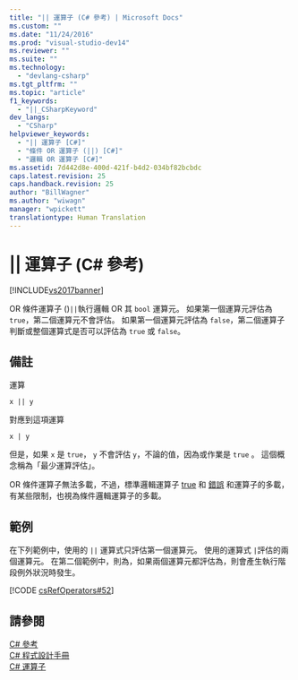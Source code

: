 ```yaml
---
title: "|| 運算子 (C# 參考) | Microsoft Docs"
ms.custom: ""
ms.date: "11/24/2016"
ms.prod: "visual-studio-dev14"
ms.reviewer: ""
ms.suite: ""
ms.technology: 
  - "devlang-csharp"
ms.tgt_pltfrm: ""
ms.topic: "article"
f1_keywords: 
  - "||_CSharpKeyword"
dev_langs: 
  - "CSharp"
helpviewer_keywords: 
  - "|| 運算子 [C#]"
  - "條件 OR 運算子 (||) [C#]"
  - "邏輯 OR 運算子 [C#]"
ms.assetid: 7d442d8e-400d-421f-b4d2-034bf82bcbdc
caps.latest.revision: 25
caps.handback.revision: 25
author: "BillWagner"
ms.author: "wiwagn"
manager: "wpickett"
translationtype: Human Translation
---
```

# || 運算子 (C# 參考)
[!INCLUDE[vs2017banner](../../../csharp/includes/vs2017banner.md)]

OR 條件運算子 \(\)`||`執行邏輯 OR 其 `bool` 運算元。  如果第一個運算元評估為 `true`，第二個運算元不會評估。  如果第一個運算元評估為 `false`，第二個運算子判斷或整個運算式是否可以評估為 `true` 或 `false`。  
  
## 備註  
 運算  
  
```  
x || y  
```  
  
 對應到這項運算  
  
```  
x | y  
```  
  
 但是，如果 `x` 是 `true`， `y` 不會評估 `y`，不論的值，因為或作業是 `true` 。  這個概念稱為「最少運算評估」。  
  
 OR 條件運算子無法多載，不過，標準邏輯運算子 [true](../../../csharp/language-reference/keywords/true.md) 和 [錯誤](../../../csharp/language-reference/keywords/false.md) 和運算子的多載，有某些限制，也視為條件邏輯運算子的多載。  
  
## 範例  
 在下列範例中，使用的 `||` 運算式只評估第一個運算元。  使用的運算式 `|`評估的兩個運算元。  在第二個範例中，則為，如果兩個運算元都評估為，則會產生執行階段例外狀況時發生。  
  
 [!CODE [csRefOperators#52](../CodeSnippet/VS_Snippets_VBCSharp/csrefOperators#52)]  
  
## 請參閱  
 [C\# 參考](../../../csharp/language-reference/index.md)   
 [C\# 程式設計手冊](../../../csharp/programming-guide/index.md)   
 [C\# 運算子](../../../csharp/language-reference/operators/index.md)